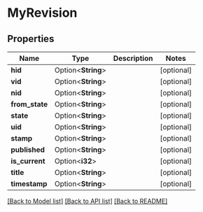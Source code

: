 # MyRevision

## Properties

Name | Type | Description | Notes
------------ | ------------- | ------------- | -------------
**hid** | Option<**String**> |  | [optional]
**vid** | Option<**String**> |  | [optional]
**nid** | Option<**String**> |  | [optional]
**from_state** | Option<**String**> |  | [optional]
**state** | Option<**String**> |  | [optional]
**uid** | Option<**String**> |  | [optional]
**stamp** | Option<**String**> |  | [optional]
**published** | Option<**String**> |  | [optional]
**is_current** | Option<**i32**> |  | [optional]
**title** | Option<**String**> |  | [optional]
**timestamp** | Option<**String**> |  | [optional]

[[Back to Model list]](../README.md#documentation-for-models) [[Back to API list]](../README.md#documentation-for-api-endpoints) [[Back to README]](../README.md)


